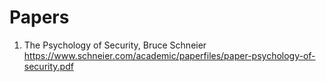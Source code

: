# Papers #

1. The Psychology of Security, Bruce Schneier
<https://www.schneier.com/academic/paperfiles/paper-psychology-of-security.pdf>


